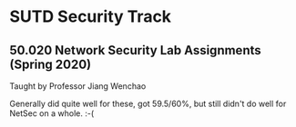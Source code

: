 # SUTD Security Track
## 50.020 Network Security Lab Assignments (Spring 2020)
Taught by Professor Jiang Wenchao  

Generally did quite well for these, got 59.5/60%, but still didn't do well for NetSec on a whole. :-(
